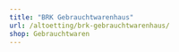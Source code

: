 ```yaml
---
title: "BRK Gebrauchtwarenhaus"
url: /altoetting/brk-gebrauchtwarenhaus/
shop: Gebrauchtwaren
---
```

